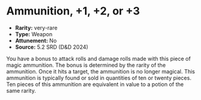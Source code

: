 
# Ammunition, +1, +2, or +3

* **Rarity:** very-rare
* **Type:** Weapon
* **Attunement:** No
* **Source:** 5.2 SRD (D&D 2024)


You have a bonus to attack rolls and damage rolls made with this piece of magic ammunition. The bonus is determined by the rarity of the ammunition. Once it hits a target, the ammunition is no longer magical. This ammunition is typically found or sold in quantities of ten or twenty pieces. Ten pieces of this ammunition are equivalent in value to a potion of the same rarity.
